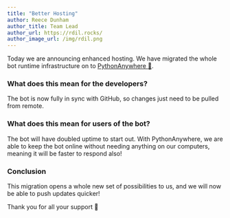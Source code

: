 ```yaml
---
title: "Better Hosting"
author: Reece Dunham
author_title: Team Lead
author_url: https://rdil.rocks/
author_image_url: /img/rdil.png
---
```


Today we are announcing enhanced hosting. We have migrated the whole bot runtime infrastructure on to [PythonAnywhere :snake:](https://pythonanywhere.com).

<!--truncate-->

### What does this mean for the developers?

The bot is now fully in sync with GitHub, so changes just need to be pulled from remote.

### What does this mean for users of the bot?

The bot will have doubled uptime to start out. With PythonAnywhere, we are able to keep the bot online without needing anything
on our computers, meaning it will be faster to respond also!

### Conclusion

This migration opens a whole new set of possibilities to us, and we will now be able to push updates quicker!

Thank you for all your support :pray:
